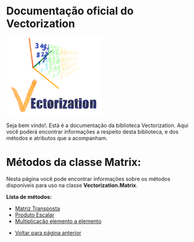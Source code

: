 # Documentação oficial do Vectorization
![Logo do projeto](https://github.com/WilliamJardim/Vectorization/blob/main/imagens/logo256x256.png)

Seja bem vindo!. Está é a documentação da biblioteca Vectorization.
Aqui você poderá encontrar informações a respeito desta biblioteca, e dos métodos e atributos que a acompanham.

# Métodos da classe Matrix:
Nesta página você pode encontrar informações sobre os métodos disponíveis para uso na classe **Vectorization.Matrix**.

**Lista de métodos:**
 - [Matriz Transposta](Transposta/page.md)
 - [Produto Escalar](ProdutoEscalar/page.md)
 - [Multiplicação elemento a elemento](Multiplicacao/page.md)

* [Voltar para página anterior](../page.md)